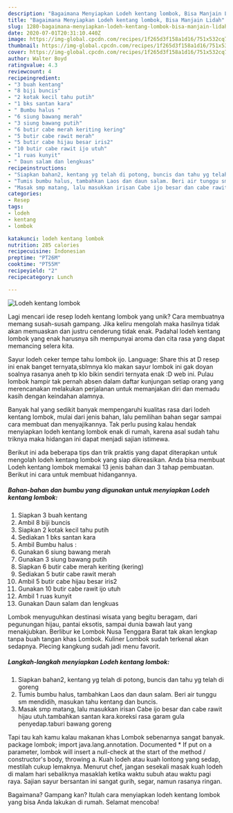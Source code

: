 ```yaml
---
description: "Bagaimana Menyiapkan Lodeh kentang lombok, Bisa Manjain Lidah"
title: "Bagaimana Menyiapkan Lodeh kentang lombok, Bisa Manjain Lidah"
slug: 1280-bagaimana-menyiapkan-lodeh-kentang-lombok-bisa-manjain-lidah
date: 2020-07-01T20:31:10.440Z
image: https://img-global.cpcdn.com/recipes/1f265d3f158a1d16/751x532cq70/lodeh-kentang-lombok-foto-resep-utama.jpg
thumbnail: https://img-global.cpcdn.com/recipes/1f265d3f158a1d16/751x532cq70/lodeh-kentang-lombok-foto-resep-utama.jpg
cover: https://img-global.cpcdn.com/recipes/1f265d3f158a1d16/751x532cq70/lodeh-kentang-lombok-foto-resep-utama.jpg
author: Walter Boyd
ratingvalue: 4.3
reviewcount: 4
recipeingredient:
- "3 buah kentang"
- "8 biji buncis"
- "2 kotak kecil tahu putih"
- "1 bks santan kara"
- " Bumbu halus "
- "6 siung bawang merah"
- "3 siung bawang putih"
- "6 butir cabe merah keriting kering"
- "5 butir cabe rawit merah"
- "5 butir cabe hijau besar iris2"
- "10 butir cabe rawit ijo utuh"
- "1 ruas kunyit"
- " Daun salam dan lengkuas"
recipeinstructions:
- "Siapkan bahan2, kentang yg telah di potong, buncis dan tahu yg telah di goreng"
- "Tumis bumbu halus, tambahkan Laos dan daun salam. Beri air tunggu sm mendidih, masukan tahu kentang dan buncis."
- "Masak smp matang, lalu masukkan irisan Cabe ijo besar dan cabe rawit hijau utuh.tambahkan santan kara.koreksi rasa garam gula penyedap.taburi bawang goreng"
categories:
- Resep
tags:
- lodeh
- kentang
- lombok

katakunci: lodeh kentang lombok 
nutrition: 285 calories
recipecuisine: Indonesian
preptime: "PT26M"
cooktime: "PT55M"
recipeyield: "2"
recipecategory: Lunch

---
```



![Lodeh kentang lombok](https://img-global.cpcdn.com/recipes/1f265d3f158a1d16/751x532cq70/lodeh-kentang-lombok-foto-resep-utama.jpg)

Lagi mencari ide resep lodeh kentang lombok yang unik? Cara membuatnya memang susah-susah gampang. Jika keliru mengolah maka hasilnya tidak akan memuaskan dan justru cenderung tidak enak. Padahal lodeh kentang lombok yang enak harusnya sih mempunyai aroma dan cita rasa yang dapat memancing selera kita.

Sayur lodeh ceker tempe tahu lombok ijo. Language: Share this at D resep ini enak banget ternyata,sblmnya klo makan sayur lombok ini gak doyan soalnya rasanya aneh tp klo bikin sendiri ternyata enak :D web ini. Pulau lombok hampir tak pernah absen dalam daftar kunjungan setiap orang yang merencanakan melakukan perjalanan untuk memanjakan diri dan memadu kasih dengan keindahan alamnya.

Banyak hal yang sedikit banyak mempengaruhi kualitas rasa dari lodeh kentang lombok, mulai dari jenis bahan, lalu pemilihan bahan segar sampai cara membuat dan menyajikannya. Tak perlu pusing kalau hendak menyiapkan lodeh kentang lombok enak di rumah, karena asal sudah tahu triknya maka hidangan ini dapat menjadi sajian istimewa.


Berikut ini ada beberapa tips dan trik praktis yang dapat diterapkan untuk mengolah lodeh kentang lombok yang siap dikreasikan. Anda bisa membuat Lodeh kentang lombok memakai 13 jenis bahan dan 3 tahap pembuatan. Berikut ini cara untuk membuat hidangannya.

<!--inarticleads1-->

##### Bahan-bahan dan bumbu yang digunakan untuk menyiapkan Lodeh kentang lombok:

1. Siapkan 3 buah kentang
1. Ambil 8 biji buncis
1. Siapkan 2 kotak kecil tahu putih
1. Sediakan 1 bks santan kara
1. Ambil  Bumbu halus :
1. Gunakan 6 siung bawang merah
1. Gunakan 3 siung bawang putih
1. Siapkan 6 butir cabe merah keriting (kering)
1. Sediakan 5 butir cabe rawit merah
1. Ambil 5 butir cabe hijau besar iris2
1. Gunakan 10 butir cabe rawit ijo utuh
1. Ambil 1 ruas kunyit
1. Gunakan  Daun salam dan lengkuas


Lombok menyuguhkan destinasi wisata yang begitu beragam, dari pegunungan hijau, pantai eksotis, sampai dunia bawah laut yang menakjubkan. Berlibur ke Lombok Nusa Tenggara Barat tak akan lengkap tanpa buah tangan khas Lombok. Kuliner Lombok sudah terkenal akan sedapnya. Plecing kangkung sudah jadi menu favorit. 

<!--inarticleads2-->

##### Langkah-langkah menyiapkan Lodeh kentang lombok:

1. Siapkan bahan2, kentang yg telah di potong, buncis dan tahu yg telah di goreng
1. Tumis bumbu halus, tambahkan Laos dan daun salam. Beri air tunggu sm mendidih, masukan tahu kentang dan buncis.
1. Masak smp matang, lalu masukkan irisan Cabe ijo besar dan cabe rawit hijau utuh.tambahkan santan kara.koreksi rasa garam gula penyedap.taburi bawang goreng


Tapi tau kah kamu kalau makanan khas Lombok sebenarnya sangat banyak. package lombok; import java.lang.annotation. Documented * If put on a parameter, lombok will insert a null-check at the start of the method / constructor&#39;s body, throwing a. Kuah lodeh atau kuah lontong yang sedap, mestilah cukup lemaknya. Menurut chef, jangan sesekali masak kuah lodeh di malam hari sebaliknya masaklah ketika waktu subuh atau waktu pagi raya. Sajian sayur bersantan ini sangat gurih, segar, namun rasanya ringan. 

Bagaimana? Gampang kan? Itulah cara menyiapkan lodeh kentang lombok yang bisa Anda lakukan di rumah. Selamat mencoba!
